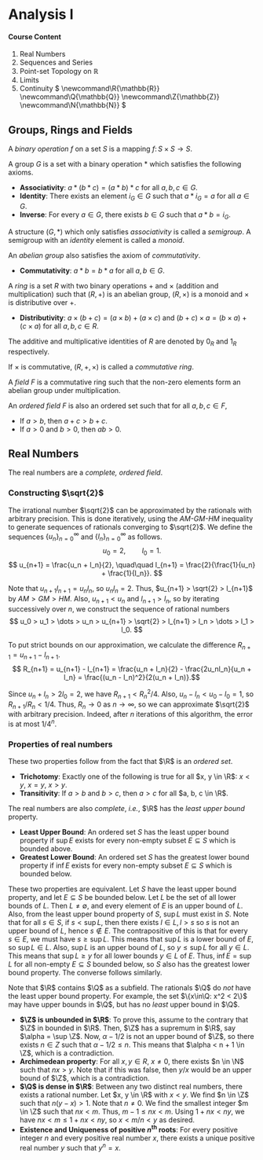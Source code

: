 # Analysis I

#### Course Content
1. Real Numbers
2. Sequences and Series
3. Point-set Topology on $\mathbb{R}$
4. Limits
5. Continuity $
\newcommand\R{\mathbb{R}}
\newcommand\Q{\mathbb{Q}}
\newcommand\Z{\mathbb{Z}}
\newcommand\N{\mathbb{N}}
$

## Groups, Rings and Fields
A *binary operation* $f$ on a set $S$ is a mapping $f\colon S\times S \to S$.

A group $G$ is a set with a binary operation $*$ which satisfies the following axioms.

- **Associativity**: $a * (b * c) = (a * b) * c$ for all $a, b, c \in G$.
- **Identity**: There exists an element $i_G \in G$ such that $a * i_G = a$ for all $a \in G$.
- **Inverse**: For every $a \in G$, there exists $b \in G$ such that $a * b = i_G$.

A structure $(G, *)$ which only satisfies *associativity* is called a *semigroup*. A semigroup with an *identity* element is called a *monoid*.

An *abelian group* also satisfies the axiom of *commutativity*.

- **Commutativity**: $a * b = b * a$ for all $a, b \in G$.

A *ring* is a set $R$ with two binary operations $+$ and $\times$ (addition and multiplication) such that $(R, +)$ is an abelian group, $(R, \times)$ is a monoid and $\times$ is distributive over $+$.

- **Distributivity**: $a \times (b + c) = (a \times b) + (a \times c)$ and $(b + c) \times a = (b \times a) + (c \times a)$ for all $a, b, c \in R$.

The additive and multiplicative identities of $R$ are denoted by $0_R$ and $1_R$ respectively.

If $\times$ is commutative, $(R, +, \times)$ is called a *commutative ring*.

A *field* $F$ is a commutative ring such that the non-zero elements form an abelian group under multiplication.

An *ordered field* $F$ is also an ordered set such that for all $a, b, c \in F$,

- If $a > b$, then $a + c > b + c$.
- If $a > 0$ and $b > 0$, then $ab > 0$.

## Real Numbers
The real numbers are a *complete, ordered field*.

### Constructing $\sqrt{2}$

The irrational number $\sqrt{2}$ can be approximated by the rationals with arbitrary precision. This is done iteratively, using the *AM-GM-HM* inequality to generate sequences of rationals converging to $\sqrt{2}$.
We define the sequences
$\{u_n\}_{n=0}^\infty$ and $\{l_n\}_{n=0}^\infty$ as follows.
$$ u_0 = 2, \quad\quad l_0 = 1. $$
$$ u_{n+1} = \frac{u_n + l_n}{2}, \quad\quad l_{n+1} = \frac{2}{\frac{1}{u_n} + \frac{1}{l_n}}. $$

Note that $u_{n+1}l_{n+1} = u_nl_n$, so $u_nl_n = 2$. Thus, $u_{n+1} > \sqrt{2} > l_{n+1}$ by $AM > GM > HM$. Also, $u_{n+1} < u_n$ and $l_{n+1} > l_n$, so by iterating successively over $n$, we construct the sequence of rational numbers
$$ u_0 > u_1 > \dots > u_n > u_{n+1} > \sqrt{2} > l_{n+1} > l_n > \dots > l_1 > l_0. $$

To put strict bounds on our approximation, we calculate the difference $R_{n+1} = u_{n+1} - l_{n+1}$.
$$ R_{n+1} = u_{n+1} - l_{n+1} = \frac{u_n + l_n}{2} - \frac{2u_nl_n}{u_n + l_n} = \frac{(u_n - l_n)^2}{2(u_n + l_n)}.$$

Since $u_n + l_n > 2l_0 = 2$, we have $R_{n+1} < R_{n}^2 / 4$. Also, $u_n - l_n < u_0 - l_0 = 1$, so $R_{n + 1}/R_{n} < 1/4$. Thus, $R_n \to 0$ as $n \to \infty$, so we can approximate $\sqrt{2}$ with arbitrary precision.
Indeed, after $n$ iterations of this algorithm, the error is at most $1/4^n$.

### Properties of real numbers

These two properties follow from the fact that $\R$ is an *ordered set*.

- **Trichotomy**: Exactly one of the following is true for all $x, y \in \R$: $x < y$, $x = y$, $x > y$.
- **Transitivity**: If $a > b$ and $b > c$, then $a > c$ for all $a, b, c \in \R$.

The real numbers are also *complete*, *i.e.*, $\R$ has the *least upper bound* property.

- **Least Upper Bound**: An ordered set $S$ has the least upper bound property if $\sup E$ exists for every non-empty subset $E \subseteq S$ which is bounded above.
- **Greatest Lower Bound**: An ordered set $S$ has the greatest lower bound property if $\inf E$ exists for every non-empty subset $E \subseteq S$ which is bounded below.

These two properties are equivalent. Let $S$ have the least upper bound property, and let $E \subseteq S$ be bounded below. Let $L$ be the set of all lower bounds of $L$. Then $L \neq \emptyset$, and every element of $E$ is an upper bound of $L$. Also, from the least upper bound property of $S$, $\sup L$ must exist in $S$.
Note that for all $s \in S$, if $s < \sup L$, then there exists $l \in L, l > s$ so $s$ is not an upper bound of $L$, hence $s \notin E$.
The contrapositive of this is that for every $s \in E$, we must have $s \geq \sup L$. This means that $\sup L$ is a lower bound of $E$, so $\sup L \in L$.
Also, $\sup L$ is an upper bound of $L$, so $y \leq \sup L$ for all $y \in L$.
This means that $\sup L \geq y$ for all lower bounds $y\in L$ of $E$.
Thus, $\inf E = \sup L$ for all non-empty $E \subseteq S$ bounded below, so $S$ also has the greatest lower bound property. 
The converse follows similarly.

Note that $\R$ contains $\Q$ as a subfield. The rationals $\Q$ do *not*
have the least upper bound property. For example, the set $\{x\in\Q: x^2 < 2\}$ may have upper bounds in $\Q$, but has no *least* upper bound in $\Q$.

- **$\Z$ is unbounded in $\R$**: To prove this, assume to the contrary that $\Z$ in bounded in $\R$. Then, $\Z$ has a supremum in $\R$, say $\alpha = \sup \Z$. Now, $\alpha - 1/2$ is not an upper bound of $\Z$, so there exists $n \in Z$ such that $\alpha - 1/2 \le n$. This means that $\alpha < n + 1 \in \Z$, which is a contradiction.
- **Archimedean property**: For all $x, y \in R$, $x \neq 0$, there exists $n \in \N$ such that $nx > y$. Note that if this was false, then $y/x$ would be an upper bound of $\Z$, which is a contradiction.
- **$\Q$ is dense in $\R$**: Between any two distinct real numbers, there exists a rational number. Let $x, y \in \R$ with $x < y$. We find $n \in \Z$ such that $n(y - x) > 1$. Note that $n \neq 0$. We find the smallest integer $m \in \Z$ such that
$nx < m$. Thus, $m - 1 \leq nx < m$. Using $1 + nx < ny$, we have $nx < m \leq 1 + nx < ny$, so $x < m/n < y$ as desired.
- **Existence and Uniqueness of positive $n^\text{th}$ roots**: For every positive integer $n$ and every positive real number $x$, there exists a unique positive real number $y$ such that $y^n = x$.
